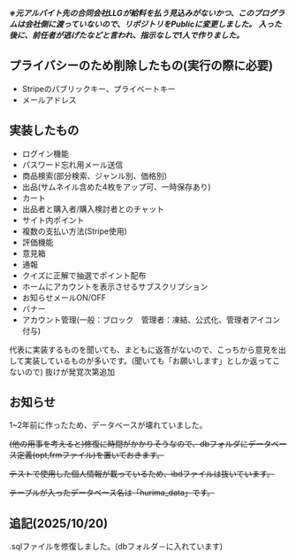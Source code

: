 ***※元アルバイト先の合同会社LLGが給料を払う見込みがないかつ、このプログラムは会社側に渡っていないので、リポジトリをPublicに変更しました。*** 
***入った後に、前任者が逃げたなどと言われ、指示なしで1人で作りました。***

## プライバシーのため削除したもの(実行の際に必要)
- Stripeのパブリックキー、プライベートキー
- メールアドレス

## 実装したもの
- ログイン機能
- パスワード忘れ用メール送信
- 商品検索(部分検索、ジャンル別、価格別)
- 出品(サムネイル含めた4枚をアップ可、一時保存あり)
- カート
- 出品者と購入者/購入検討者とのチャット
- サイト内ポイント
- 複数の支払い方法(Stripe使用)
- 評価機能
- 意見箱
- 通報
- クイズに正解で抽選でポイント配布
- ホームにアカウントを表示させるサブスクリプション
- お知らせメールON/OFF
- バナー
- アカウント管理(一般：ブロック　管理者：凍結、公式化、管理者アイコン付与)

代表に実装するものを聞いても、まともに返答がないので、こっちから意見を出して実装しているものが多いです。(聞いても「お願いします」としか返ってこないので)
抜けが発覚次第追加


## お知らせ
1~2年前に作ったため、データベースが壊れていました。

~~(他の用事を考えると)修復に時間がかかりそうなので、dbフォルダにデータベース定義(opt,frmファイル)を置いておきます。~~

~~テストで使用した個人情報が載っているため、ibdファイルは抜いています。~~

~~テーブルが入ったデータベース名は「hurima_data」です。~~

## 追記(2025/10/20)
.sqlファイルを修復しました。(dbフォルダ－に入れています)


